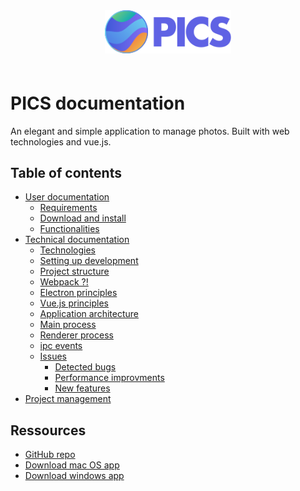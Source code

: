 <div align="center" style="margin-bottom:60px;">
  <img src="logo.svg" width="40%"/>
</div>

# PICS documentation

An elegant and simple application to manage photos. Built with web technologies and vue.js.

## Table of contents

* [User documentation](userdoc/userdoc.html)
  * [Requirements](userdoc/requirements.html)
  * [Download and install](userdoc/installation.html)
  * [Functionalities](userdoc/features.html)
* [Technical documentation](techdoc/techdoc.html)
  * [Technologies](techdoc/technologies.html)
  * [Setting up development](techdoc/setting-up-development.html)
  * [Project structure](techdoc/project-structure.html)
  * [Webpack ?!](techdoc/webpack.html)
  * [Electron principles](techdoc/electron.html)
  * [Vue.js principles](techdoc/vuejs.html)
  * [Application architecture](techdoc/architecture.html)
  * [Main process](techdoc/main.html)
  * [Renderer process](techdoc/renderer.html)
  * [ipc events](techdoc/ipcevents.html)
  * [Issues](techdoc/issues.html)
    * [Detected bugs](techdoc/issues.html#Bugs)
    * [Performance improvments](techdoc/issues.html#Performances)
    * [New features](techdoc/issues.html#Features)
*  [Project management](projectmanagment/comments.html)

## Ressources

* [GitHub repo](https://github.com/bastiennicoud/PICS)
* [Download mac OS app](https://github.com/bastiennicoud/PICS/releases/tag/v1.1.5)
* [Download windows app](https://github.com/bastiennicoud/PICS/releases/tag/v1.1.5)